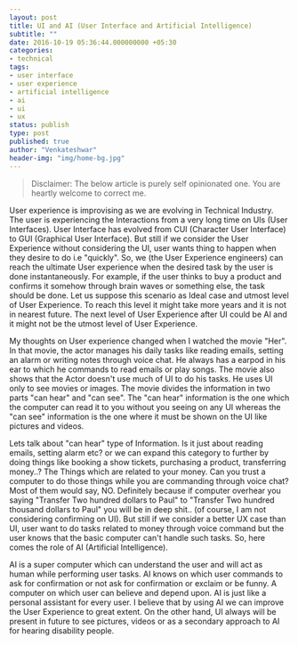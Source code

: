 ```yaml
---
layout: post
title: UI and AI (User Interface and Artificial Intelligence)
subtitle: ""
date: 2016-10-19 05:36:44.000000000 +05:30
categories:
- technical
tags:
- user interface
- user experience
- artificial intelligence
- ai
- ui
- ux
status: publish
type: post
published: true
author: "Venkateshwar"
header-img: "img/home-bg.jpg"
---
```


> Disclaimer: The below article is purely self opinionated one. You are heartly welcome to correct me.

User experience is improvising as we are evolving in Technical Industry. The user is experiencing the Interactions from a very long time on UIs (User Interfaces). User Interface has evolved from CUI (Character User Interface) to GUI (Graphical User Interface). But still if we consider the User Experience without considering the UI, user wants thing to happen when they desire to do i.e "quickly". So, we (the User Experience engineers) can reach the ultimate User experience when the desired task by the user is done instantaneously. For example, if the user thinks to buy a product and confirms it somehow through brain waves or something else, the task should be done. Let us suppose this scenario as Ideal case and utmost level of User Experience. To reach this level it might take more years and it is not in nearest future. The next level of User Experience after UI could be AI and it might not be the utmost level of User Experience.

My thoughts on User experience changed when I watched the movie "Her". In that movie, the actor manages his daily tasks like reading emails, setting an alarm or writing notes through voice chat. He always has a earpod in his ear to which he commands to read emails or play songs. The movie also shows that the Actor doesn't use much of UI to do his tasks. He uses UI only to see movies or images. The movie divides the information in two parts "can hear" and "can see". The "can hear" information is the one which the computer can read it to you without you seeing on any UI whereas the "can see" information is the one where it must be shown on the UI like pictures and videos.

Lets talk about "can hear" type of Information. Is it just about reading emails, setting alarm etc? or we can expand this category to further by doing things like booking a show tickets, purchasing a product, transferring money..? The Things which are related to your money. Can you trust a computer to do those things while you are commanding through voice chat? Most of them would say, NO. Definitely because if computer overhear you saying "Transfer Two hundred dollars to Paul" to "Transfer Two hundred thousand dollars to Paul" you will be in deep shit.. (of course, I am not considering confirming on UI). But still if we consider a better UX case than UI, user want to  do tasks related to money through voice command but the user knows that the basic computer can't handle such tasks. So, here comes the role of AI (Artificial Intelligence). 

AI is a super computer which can understand the user and will act as human while performing user tasks. AI knows on which user commands to ask for confirmation or not ask for confirmation or exclaim or be funny. A computer on which user can believe and depend upon. AI is just like a personal assistant for every user. I believe that by using AI we can improve the User Experience to great extent. On the other hand, UI always will be present in future to see pictures, videos or as a secondary approach to AI for hearing disability people.
